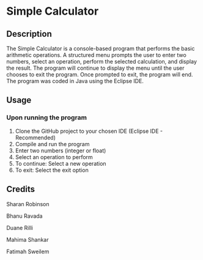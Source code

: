 # **Simple Calculator**

## **Description**
The Simple Calculator is a console-based program that performs the basic arithmetic operations. A structured menu prompts the user to enter two numbers, select an operation, perform the selected calculation, and display the result. The program will continue to display the menu until the user chooses to exit the program. Once prompted to exit, the program will end. The program was coded in Java using the Eclipse IDE.

## **Usage**
### Upon running the program
1. Clone the GitHub project to your chosen IDE (Eclipse IDE - Recommended)
2. Compile and run the program
3. Enter two numbers (integer or float)
4. Select an operation to perform
5. To continue: Select a new operation
6. To exit: Select the exit option

## **Credits**
Sharan Robinson

Bhanu Ravada

Duane Rilli

Mahima Shankar

Fatimah Sweilem
